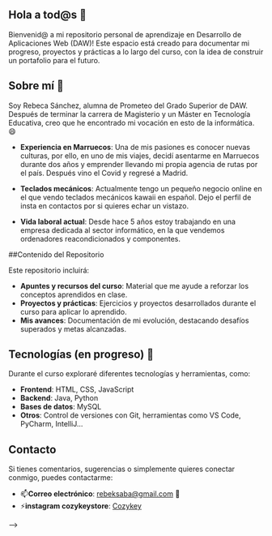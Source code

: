 ## Hola a tod@s 👋
Bienvenid@ a mi repositorio personal de aprendizaje en Desarrollo de Aplicaciones Web (DAW)! Este espacio está creado para documentar mi progreso, proyectos y prácticas a lo largo del curso, con la idea de construir un portafolio para el futuro.

## Sobre mí 🔭
Soy Rebeca Sánchez, alumna de Prometeo del Grado Superior de DAW. Después de terminar la carrera de Magisterio y un Máster en Tecnología Educativa, creo que he encontrado mi vocación en esto de la informática. 😄

- **Experiencia en Marruecos**: Una de mis pasiones es conocer nuevas culturas, por ello, en uno de mis viajes, decidí asentarme en Marruecos durante dos años y emprender llevando mi propia agencia de rutas por el país. Después vino el Covid y regresé a Madrid.

- **Teclados mecánicos**: Actualmente tengo un pequeño negocio online en el que vendo teclados mecánicos kawaii en español. Dejo el perfil de insta en contactos por si quieres echar un vistazo.

- **Vida laboral actual**: Desde hace 5 años estoy trabajando en una empresa dedicada al sector informático, en la que vendemos ordenadores reacondicionados y componentes.

##Contenido del Repositorio

Este repositorio incluirá:

- **Apuntes y recursos del curso**: Material que me ayude a reforzar los conceptos aprendidos en clase.
- **Proyectos y prácticas**: Ejercicios y proyectos desarrollados durante el curso para aplicar lo aprendido.
- **Mis avances**: Documentación de mi evolución, destacando desafíos superados y metas alcanzadas.

## Tecnologías (en progreso) 🌱

Durante el curso exploraré diferentes tecnologías y herramientas, como:

- **Frontend**: HTML, CSS, JavaScript
- **Backend**: Java, Python
- **Bases de datos**: MySQL
- **Otros**: Control de versiones con Git, herramientas como VS Code, PyCharm, IntelliJ...

## Contacto

Si tienes comentarios, sugerencias o simplemente quieres conectar conmigo, puedes contactarme:

- 📫**Correo electrónico**: rebeksaba@gmail.com 💬
- ⚡**instagram cozykeystore**: [Cozykey](http://bit.ly/4kuX63Q)

-->
